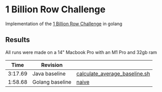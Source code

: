 # 1 Billion Row Challenge

Implementation of the [1 Billion Row Challenge](https://github.com/gunnarmorling/1brc) in golang

## Results

All runs were made on a 14" Macbook Pro with an M1 Pro and 32gb ram

| Time    | Revision        |                                                                       |
| ------- | --------------- | --------------------------------------------------------------------- |
| 3:17.69 | Java baseline   | [calculate_average_baseline.sh](./1brc/calculate_average_baseline.sh) |
| 1:58.68 | Golang baseline | [naive](./naive/)                                                     |
